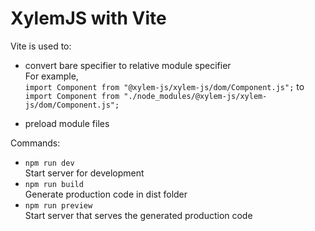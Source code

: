 # XylemJS with Vite

Vite is used to:

- convert bare specifier to relative module specifier
	<br>For example,
	<br>`import Component from "@xylem-js/xylem-js/dom/Component.js";` to `import Component from "./node_modules/@xylem-js/xylem-js/dom/Component.js";`

- preload module files

Commands:

- `npm run dev`
	<br>Start server for development
- `npm run build`
	<br>Generate production code in dist folder
- `npm run preview`
	<br>Start server that serves the generated production code
